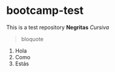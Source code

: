 # bootcamp-test
This is a test repository
**Negritas**
*Cursiva*
>bloquote
1. Hola
2. Como
3. Estás
